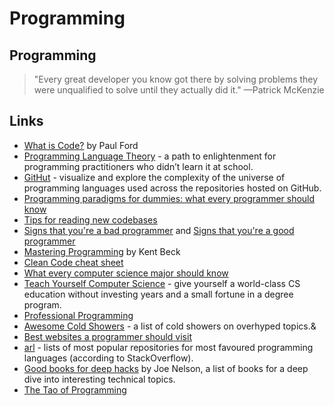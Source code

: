 # Programming

## Programming

> "Every great developer you know got there by solving problems they were unqualified to solve until they actually did it." —Patrick McKenzie

## Links

* [What is Code?](https://www.bloomberg.com/graphics/2015-paul-ford-what-is-code/) by Paul Ford
* [Programming Language Theory](https://steshaw.org/plt/) - a path to enlightenment for programming practitioners who didn’t learn it at school.
* [GitHut](https://githut.info/) - visualize and explore the complexity of the universe of programming languages used across the repositories hosted on GitHub.
* [Programming paradigms for dummies: what every programmer should know](https://blog.acolyer.org/2019/01/25/programming-paradigms-for-dummies-what-every-programmer-should-know/)
* [Tips for reading new codebases](https://blog.safia.rocks/post/170269021619/tips-for-reading-new-codebases)
* [Signs that you're a bad programmer](http://www.yacoset.com/Home/signs-that-you-re-a-bad-programmer) and [Signs that you're a good programmer](http://www.yacoset.com/Home/signs-that-you-re-a-good-programmer)
* [Mastering Programming](https://www.prod.facebook.com/notes/kent-beck/mastering-programming/1184427814923414#) by Kent Beck
* [Clean Code cheat sheet](https://github.com/charlax/professional-programming/blob/master/cheatsheets/Clean-Code-V2.4.pdf)
* [What every computer science major should know](http://matt.might.net/articles/what-cs-majors-should-know/)
* [Teach Yourself Computer Science](https://teachyourselfcs.com) - give yourself a world-class CS education without investing years and a small fortune in a degree program.
* [Professional Programming](https://github.com/charlax/professional-programming#readme)
* [Awesome Cold Showers](https://github.com/hwayne/awesome-cold-showers#readme) - a list of cold showers on overhyped topics.&
* [Best websites a programmer should visit](https://github.com/sdmg15/Best-websites-a-programmer-should-visit)
* [arl](https://github.com/kaxap/arl#readme) - lists of most popular repositories for most favoured programming languages \(according to StackOverflow\).
* [Good books for deep hacks](https://begriffs.com/posts/2017-04-13-longterm-computing-reading.html) by Joe Nelson, a list of books for a deep dive into interesting technical topics.
* [The Tao of Programming](http://www.mit.edu/~xela/tao.html)


